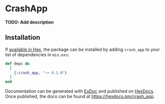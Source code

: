 # CrashApp

**TODO: Add description**

## Installation

If [available in Hex](https://hex.pm/docs/publish), the package can be installed
by adding `crash_app` to your list of dependencies in `mix.exs`:

```elixir
def deps do
  [
    {:crash_app, "~> 0.1.0"}
  ]
end
```

Documentation can be generated with [ExDoc](https://github.com/elixir-lang/ex_doc)
and published on [HexDocs](https://hexdocs.pm). Once published, the docs can
be found at <https://hexdocs.pm/crash_app>.

